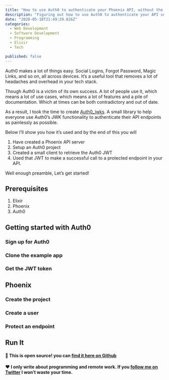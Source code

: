```yaml
---
title: "How to use Auth0 to authenticate your Phoenix API, without the headache"
description: "Figuring out how to use Auth0 to authenticate your API server can be a pain. This tutorial makes it a breeze."
date: "2020-05-18T21:49:29.826Z"
categories:
  - Web Development
  - Software Development
  - Programming
  - Elixir
  - Tech

published: false
---
```


Auth0 makes a lot of things easy. Social Logins, Forgot Password, Magic Links, and so on, all across devices. It’s a useful tool that removes a lot of headaches and overhead in your tech stack.

Though Auth0 is a victim of its own success. A lot of people use it, which means a lot of use cases, which means a lot of features and a pile of documentation. Which at times can be both contradictory and out of date.

As a result, I took the time to create [Auth0_jwks](https://github.com/bechurch/auth0_jwks). A small library to help everyone use Auth0’s JWK functionality to authenticate their API endpoints as painlessly as possible.

Below I’ll show you how it’s used and by the end of this you will

1. Have created a Phoenix API server
1. Setup an Auth0 project
1. Created a small client to retrieve the Auth0 JWT
1. Used that JWT to make a successful call to a protected endpoint in your API.

Well enough preamble, Let’s get started!

## Prerequisites
1. Elixir
1. Phoenix
1. Auth0

## Getting started with Auth0

### Sign up for Auth0

### Clone the example app

### Get the JWT token

## Phoenix

### Create the project

### Create a user

### Protect an endpoint

## Run It


#### 🧞‍ This is open source! you can [find it here on Github](https://github.com/bechurch/shorten_api_tutorial)

#### ❤️ I only write about programming and remote work. If you [follow me on Twitter](https://www.twitter.com/bnchrch) I won’t waste your time.